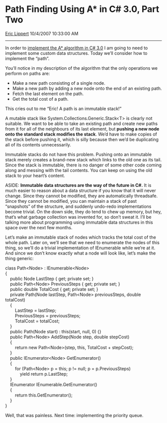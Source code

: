 <div id="page">

# Path Finding Using A\* in C\# 3.0, Part Two

[Eric Lippert](https://social.msdn.microsoft.com/profile/Eric%20Lippert) 10/4/2007 10:33:00 AM

-----

<div id="content">

<div class="mine">

In order to [implement the A\* algorithm in C\# 3.0](http://blogs.msdn.com/ericlippert/archive/2007/10/02/path-finding-using-a-in-c-3-0.aspx) I am going to need to implement some custom data structures. Today we’ll consider how to implement the “path”.

You’ll notice in my description of the algorithm that the only operations we perform on paths are:

  - Make a new path consisting of a single node.
  - Make a new path by adding a new node onto the end of an existing path.
  - Fetch the last element on the path.
  - Get the total cost of a path.

This cries out to me “Eric\! A path is an immutable stack\!”

A mutable stack like <span class="code">System.Collections.Generic.Stack\<T\></span> is clearly not suitable. We want to be able to take an existing path and create new paths from it for all of the neighbours of its last element, but **pushing a new node onto the standard stack modifies the stack**. We’d have to make copies of the stack before pushing it, which is silly because then we’d be duplicating all of its contents unnecessarily.

Immutable stacks do not have this problem. Pushing onto an immutable stack merely creates a brand-new stack which links to the old one as its tail. Since the stack is immutable, there is no danger of some other code coming along and messing with the tail contents. You can keep on using the old stack to your heart’s content.

ASIDE: **Immutable data structures are the way of the future in C\#.** It is much easier to reason about a data structure if you know that it will never change. Since they cannot be modified, they are automatically threadsafe. Since they cannot be modified, you can maintain a stack of past “snapshots” of the structure, and suddenly undo-redo implementations become trivial. On the down side, they do tend to chew up memory, but hey, that’s what garbage collection was invented for, so don’t sweat it. I’ll be talking more about programming using immutable data structures in this space over the next few months.

Let’s make an immutable stack of nodes which tracks the total cost of the whole path. Later on, we’ll see that we need to enumerate the nodes of this thing, so we’ll do a trivial implementation of <span class="code">IEnumerable</span> while we’re at it. And since we don’t know exactly what a node will look like, let’s make the thing generic:

<span class="code"> </span>

class Path\<Node\> : IEnumerable\<Node\>  
{  
    public Node LastStep { get; private set; }  
    public Path\<Node\> PreviousSteps { get; private set; }  
    public double TotalCost { get; private set; }  
    private Path(Node lastStep, Path\<Node\> previousSteps, double totalCost)  
    {  
        LastStep = lastStep;  
        PreviousSteps = previousSteps;  
        TotalCost = totalCost;  
    }  
    public Path(Node start) : this(start, null, 0) {}  
    public Path\<Node\> AddStep(Node step, double stepCost)  
    {  
        return new Path\<Node\>(step, this, TotalCost + stepCost);  
    }  
    public IEnumerator\<Node\> GetEnumerator()  
    {  
        for (Path\<Node\> p = this; p \!= null; p = p.PreviousSteps)  
            yield return p.LastStep;  
    }  
    IEnumerator IEnumerable.GetEnumerator()  
    {  
        return this.GetEnumerator();  
    }  
}

Well, that was painless. Next time: implementing the priority queue.

</div>

</div>

</div>

